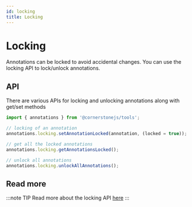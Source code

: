 ```yaml
---
id: locking
title: Locking
---
```


# Locking

Annotations can be locked to avoid accidental changes. You can use
the locking API to lock/unlock annotations.

## API

There are various APIs for locking and unlocking annotations along with get/set methods

```js
import { annotations } from '@cornerstonejs/tools';

// locking of an annotation
annotations.locking.setAnnotationLocked(annotation, (locked = true));

// get all the locked annotations
annotations.locking.getAnnotationsLocked();

// unlock all annotations
annotations.locking.unlockAllAnnotations();
```

## Read more

:::note TIP
Read more about the locking API [here](/api/tools/namespace/annotation#locking)
:::
